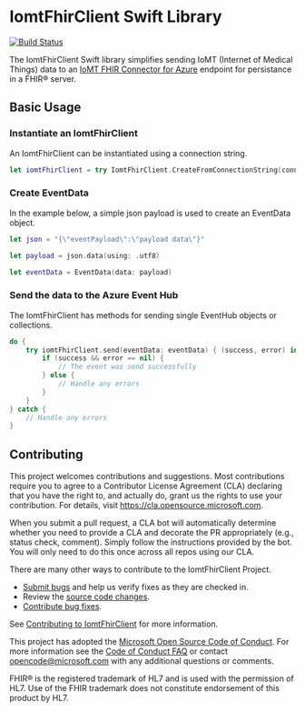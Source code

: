 # IomtFhirClient Swift Library

[![Build Status](https://microsofthealth.visualstudio.com/Health/_apis/build/status/POET/IomtFhirClient_Daily?branchName=master)](https://microsofthealth.visualstudio.com/Health/_build/latest?definitionId=436&branchName=master)

The IomtFhirClient Swift library simplifies sending IoMT (Internet of Medical Things) data to an [IoMT FHIR Connector for Azure](https://github.com/microsoft/iomt-fhir) endpoint for persistance in a FHIR® server.

## Basic Usage

### Instantiate an IomtFhirClient

An IomtFhirClient can be instantiated using a connection string.

```swift
let iomtFhirClient = try IomtFhirClient.CreateFromConnectionString(connectionString: "YOUR_CONNECTION_STRING")
```

### Create EventData

In the example below, a simple json payload is used to create an EventData object.  

```swift
let json = "{\"eventPayload\":\"payload data\"}"

let payload = json.data(using: .utf8)

let eventData = EventData(data: payload)
```

### Send the data to the Azure Event Hub

The IomtFhirClient has methods for sending single EventHub objects or collections.

```swift
do {
    try iomtFhirClient.send(eventData: eventData) { (success, error) in
        if (success && error == nil) {
            // The event was send successfully
        } else {
            // Handle any errors
        }
    }
} catch {
    // Handle any errors
}
```

## Contributing

This project welcomes contributions and suggestions.  Most contributions require you to agree to a
Contributor License Agreement (CLA) declaring that you have the right to, and actually do, grant us
the rights to use your contribution. For details, visit https://cla.opensource.microsoft.com.

When you submit a pull request, a CLA bot will automatically determine whether you need to provide
a CLA and decorate the PR appropriately (e.g., status check, comment). Simply follow the instructions
provided by the bot. You will only need to do this once across all repos using our CLA.

There are many other ways to contribute to the IomtFhirClient Project.

* [Submit bugs](https://github.com/microsoft/iomt-fhir-client/issues) and help us verify fixes as they are checked in.
* Review the [source code changes](https://github.com/microsoft/iomt-fhir-client/pulls).
* [Contribute bug fixes](CONTRIBUTING.md).

See [Contributing to IomtFhirClient](CONTRIBUTING.md) for more information.

This project has adopted the [Microsoft Open Source Code of Conduct](https://opensource.microsoft.com/codeofconduct/).
For more information see the [Code of Conduct FAQ](https://opensource.microsoft.com/codeofconduct/faq/) or
contact [opencode@microsoft.com](mailto:opencode@microsoft.com) with any additional questions or comments.

FHIR® is the registered trademark of HL7 and is used with the permission of HL7. Use of the FHIR trademark does not constitute endorsement of this product by HL7.
